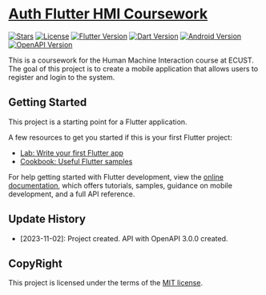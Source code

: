 # [Auth Flutter HMI Coursework](https://github.com/lavandejoey/Auth-Flutter-HMI-Coursework-.git)

[![Stars](https://img.shields.io/github/stars/lavandejoey/Auth-Flutter-HMI-Coursework-.svg)]()
[![License](https://img.shields.io/badge/License-MIT-green?logo=mit)](https://opensource.org/licenses/MIT)
[![Flutter Version](https://img.shields.io/badge/Flutter-v3.13.9-blue?logo=flutter)](https://flutter.dev/)
[![Dart Version](https://img.shields.io/badge/Dart-v3.1.5-blue?logo=dart)](https://dart.dev/)
[![Android Version](https://img.shields.io/badge/Android-v14-blue?logo=android)](https://developer.android.com/studio/releases/platforms#4.0)
[![OpenAPI Version](https://img.shields.io/badge/OpenAPI-v3.0.0-blue?logo=openapi-initiative)](https://swagger.io/specification/)

This is a coursework for the Human Machine Interaction course at ECUST.
The goal of this project is to create a mobile application that allows users to register and login to the system.

## Getting Started

This project is a starting point for a Flutter application.

A few resources to get you started if this is your first Flutter project:

- [Lab: Write your first Flutter app](https://docs.flutter.dev/get-started/codelab)
- [Cookbook: Useful Flutter samples](https://docs.flutter.dev/cookbook)

For help getting started with Flutter development, view the
[online documentation](https://docs.flutter.dev/), which offers tutorials,
samples, guidance on mobile development, and a full API reference.

## Update History

- [2023-11-02]: Project created. API with OpenAPI 3.0.0 created.

## CopyRight

This project is licensed under the terms of the [MIT license](LICENSE).

